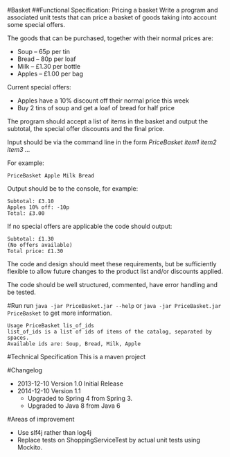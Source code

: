 #Basket
##Functional Specification: Pricing a basket
Write a program and associated unit tests that can price a basket of goods taking into account some special offers.

The goods that can be purchased, together with their normal prices are:
* Soup – 65p per tin
* Bread – 80p per loaf
* Milk – £1.30 per bottle
* Apples – £1.00 per bag

Current special offers:
* Apples have a 10% discount off their normal price this week
* Buy 2 tins of soup and get a loaf of bread for half price

The program should accept a list of items in the basket and output the subtotal, the special offer discounts and the final price.

Input should be via the command line in the form *PriceBasket item1 item2 item3 ...*

For example:
```
PriceBasket Apple Milk Bread
```

Output should be to the console, for example:
```
Subtotal: £3.10
Apples 10% off: -10p
Total: £3.00
```

If no special offers are applicable the code should output:
```
Subtotal: £1.30
(No offers available)
Total price: £1.30
```

The code and design should meet these requirements, but be sufficiently flexible to allow future changes to the product list and/or discounts applied.

The code should be well structured, commented, have error handling and be tested.

#Run
run `java -jar PriceBasket.jar --help` or `java -jar PriceBasket.jar PriceBasket` to get more information.
```
Usage PriceBasket lis_of_ids
list_of_ids is a list of ids of items of the catalog, separated by spaces.
Available ids are: Soup, Bread, Milk, Apple
```

#Technical Specification
This is a maven project

#Changelog
* 2013-12-10 Version 1.0 Initial Release
* 2014-12-10 Version 1.1
  * Upgraded to Spring 4 from Spring 3.
  * Upgraded to Java 8 from Java 6


#Areas of improvement
* Use slf4j rather than log4j
* Replace tests on ShoppingServiceTest by actual unit tests using Mockito.


